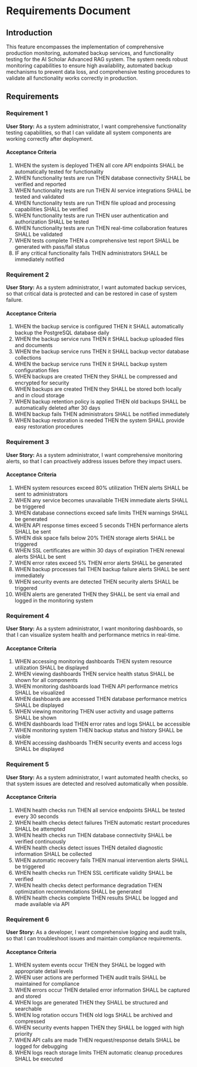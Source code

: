 # Requirements Document

## Introduction

This feature encompasses the implementation of comprehensive production monitoring, automated backup services, and functionality testing for the AI Scholar Advanced RAG system. The system needs robust monitoring capabilities to ensure high availability, automated backup mechanisms to prevent data loss, and comprehensive testing procedures to validate all functionality works correctly in production.

## Requirements

### Requirement 1

**User Story:** As a system administrator, I want comprehensive functionality testing capabilities, so that I can validate all system components are working correctly after deployment.

#### Acceptance Criteria

1. WHEN the system is deployed THEN all core API endpoints SHALL be automatically tested for functionality
2. WHEN functionality tests are run THEN database connectivity SHALL be verified and reported
3. WHEN functionality tests are run THEN AI service integrations SHALL be tested and validated
4. WHEN functionality tests are run THEN file upload and processing capabilities SHALL be verified
5. WHEN functionality tests are run THEN user authentication and authorization SHALL be tested
6. WHEN functionality tests are run THEN real-time collaboration features SHALL be validated
7. WHEN tests complete THEN a comprehensive test report SHALL be generated with pass/fail status
8. IF any critical functionality fails THEN administrators SHALL be immediately notified

### Requirement 2

**User Story:** As a system administrator, I want automated backup services, so that critical data is protected and can be restored in case of system failure.

#### Acceptance Criteria

1. WHEN the backup service is configured THEN it SHALL automatically backup the PostgreSQL database daily
2. WHEN the backup service runs THEN it SHALL backup uploaded files and documents
3. WHEN the backup service runs THEN it SHALL backup vector database collections
4. WHEN the backup service runs THEN it SHALL backup system configuration files
5. WHEN backups are created THEN they SHALL be compressed and encrypted for security
6. WHEN backups are created THEN they SHALL be stored both locally and in cloud storage
7. WHEN backup retention policy is applied THEN old backups SHALL be automatically deleted after 30 days
8. WHEN backup fails THEN administrators SHALL be notified immediately
9. WHEN backup restoration is needed THEN the system SHALL provide easy restoration procedures

### Requirement 3

**User Story:** As a system administrator, I want comprehensive monitoring alerts, so that I can proactively address issues before they impact users.

#### Acceptance Criteria

1. WHEN system resources exceed 80% utilization THEN alerts SHALL be sent to administrators
2. WHEN any service becomes unavailable THEN immediate alerts SHALL be triggered
3. WHEN database connections exceed safe limits THEN warnings SHALL be generated
4. WHEN API response times exceed 5 seconds THEN performance alerts SHALL be sent
5. WHEN disk space falls below 20% THEN storage alerts SHALL be triggered
6. WHEN SSL certificates are within 30 days of expiration THEN renewal alerts SHALL be sent
7. WHEN error rates exceed 5% THEN error alerts SHALL be generated
8. WHEN backup processes fail THEN backup failure alerts SHALL be sent immediately
9. WHEN security events are detected THEN security alerts SHALL be triggered
10. WHEN alerts are generated THEN they SHALL be sent via email and logged in the monitoring system

### Requirement 4

**User Story:** As a system administrator, I want monitoring dashboards, so that I can visualize system health and performance metrics in real-time.

#### Acceptance Criteria

1. WHEN accessing monitoring dashboards THEN system resource utilization SHALL be displayed
2. WHEN viewing dashboards THEN service health status SHALL be shown for all components
3. WHEN monitoring dashboards load THEN API performance metrics SHALL be visualized
4. WHEN dashboards are accessed THEN database performance metrics SHALL be displayed
5. WHEN viewing monitoring THEN user activity and usage patterns SHALL be shown
6. WHEN dashboards load THEN error rates and logs SHALL be accessible
7. WHEN monitoring system THEN backup status and history SHALL be visible
8. WHEN accessing dashboards THEN security events and access logs SHALL be displayed

### Requirement 5

**User Story:** As a system administrator, I want automated health checks, so that system issues are detected and resolved automatically when possible.

#### Acceptance Criteria

1. WHEN health checks run THEN all service endpoints SHALL be tested every 30 seconds
2. WHEN health checks detect failures THEN automatic restart procedures SHALL be attempted
3. WHEN health checks run THEN database connectivity SHALL be verified continuously
4. WHEN health checks detect issues THEN detailed diagnostic information SHALL be collected
5. WHEN automatic recovery fails THEN manual intervention alerts SHALL be triggered
6. WHEN health checks run THEN SSL certificate validity SHALL be verified
7. WHEN health checks detect performance degradation THEN optimization recommendations SHALL be generated
8. WHEN health checks complete THEN results SHALL be logged and made available via API

### Requirement 6

**User Story:** As a developer, I want comprehensive logging and audit trails, so that I can troubleshoot issues and maintain compliance requirements.

#### Acceptance Criteria

1. WHEN system events occur THEN they SHALL be logged with appropriate detail levels
2. WHEN user actions are performed THEN audit trails SHALL be maintained for compliance
3. WHEN errors occur THEN detailed error information SHALL be captured and stored
4. WHEN logs are generated THEN they SHALL be structured and searchable
5. WHEN log rotation occurs THEN old logs SHALL be archived and compressed
6. WHEN security events happen THEN they SHALL be logged with high priority
7. WHEN API calls are made THEN request/response details SHALL be logged for debugging
8. WHEN logs reach storage limits THEN automatic cleanup procedures SHALL be executed